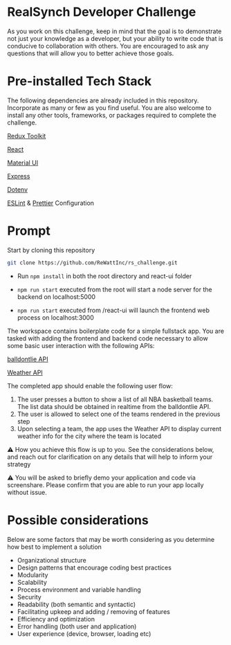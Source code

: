 # RealSynch Developer Challenge

As you work on this challenge, keep in mind that the goal is to demonstrate not just your knowledge as a developer, but your ability to write code that is conducive to collaboration with others. You are encouraged to ask any questions that will allow you to better achieve those goals.

# Pre-installed Tech Stack

The following dependencies are already included in this repository. Incorporate as many or few as you find useful. You are also welcome to install any other tools, frameworks, or packages required to complete the challenge.

[Redux Toolkit](https://redux-toolkit.js.org/)

[React](https://reactjs.org/)

[Material UI](https://mui.com/)

[Express](https://expressjs.com/)

[Dotenv](https://www.npmjs.com/package/dotenv)

[ESLint](https://eslint.org/) & [Prettier](https://prettier.io/) Configuration

# Prompt

Start by cloning this repository
```bash
git clone https://github.com/ReWattInc/rs_challenge.git
```
* Run `npm install` in both the root directory and react-ui folder

* `npm run start` executed from the root will start a node server for the backend on localhost:5000

* `npm run start` executed from /react-ui will launch the frontend web process on localhost:3000

The workspace contains boilerplate code for a simple fullstack app. You are tasked with adding the frontend and backend code necessary to allow some basic user interaction with the following APIs:

[balldontlie API](https://www.balldontlie.io/)

[Weather API](https://www.weatherapi.com/)

The completed app should enable the following user flow:

1. The user presses a button to show a list of all NBA basketball teams. The list data should be obtained in realtime from the balldontlie API.
2. The user is allowed to select one of the teams rendered in the previous step
3. Upon selecting a team, the app uses the Weather API to display current weather info for the city where the team is located

⚠️ How you achieve this flow is up to you. See the considerations below, and reach out for clarification on any details that will help to inform your strategy 

⚠️ You will be asked to briefly demo your application and code via screenshare. Please confirm that you are able to run your app locally without issue.
# Possible considerations

Below are some factors that may be worth considering as you determine how best to implement a solution

- Organizational structure
- Design patterns that encourage coding best practices
- Modularity
- Scalability
- Process environment and variable handling
- Security
- Readability (both semantic and syntactic)
- Facilitating upkeep and adding / removing of features
- Efficiency and optimization
- Error handling (both user and application)
- User experience (device, browser, loading etc)
